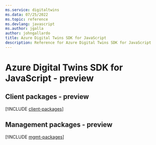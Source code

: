 ```yaml
---
ms.service: digitaltwins
ms.data: 07/25/2022
ms.topic: reference
ms.devlang: javascript
ms.author: jgalla
author: johngallardo
title: Azure Digital Twins SDK for JavaScript
description: Reference for Azure Digital Twins SDK for JavaScript
---
```

# Azure Digital Twins SDK for JavaScript - preview

## Client packages - preview
[!INCLUDE [client-packages](digital-twins-client-index.md)]
## Management packages - preview
[!INCLUDE [mgmt-packages](digital-twins-mgmt-index.md)]